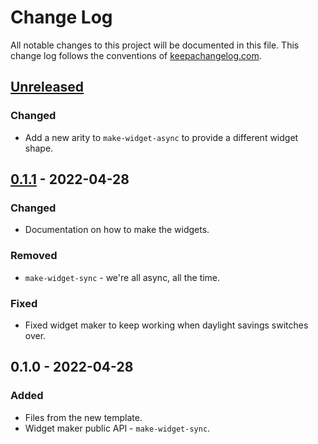 # Change Log
All notable changes to this project will be documented in this file. This change log follows the conventions of [keepachangelog.com](http://keepachangelog.com/).

## [Unreleased]
### Changed
- Add a new arity to `make-widget-async` to provide a different widget shape.

## [0.1.1] - 2022-04-28
### Changed
- Documentation on how to make the widgets.

### Removed
- `make-widget-sync` - we're all async, all the time.

### Fixed
- Fixed widget maker to keep working when daylight savings switches over.

## 0.1.0 - 2022-04-28
### Added
- Files from the new template.
- Widget maker public API - `make-widget-sync`.

[Unreleased]: https://sourcehost.site/your-name/pegthing/compare/0.1.1...HEAD
[0.1.1]: https://sourcehost.site/your-name/pegthing/compare/0.1.0...0.1.1

